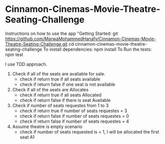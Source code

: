 # Cinnamon-Cinemas-Movie-Theatre-Seating-Challenge

Instructions on how to use the app 
"Getting Started: 
git https://github.com/MarwaMohammedHanafy/Cinnamon-Cinemas-Movie-Theatre-Seating-Challenge.git
cd cinnamon-cinemas-movie-theatre-seating-challenge 
To install dependencies: npm install 
To Run the tests: npm test

I use TDD approach. 
1.  Check if all of the seats are avaliable for sale.
    * check if return true if all seats available
    * check if return false if one seat is not available
2. Check if all of the seats are Allocates
    * check if return true if all seats Allocated
    * check if return false if there is  seat Available
3. Check if number of seats requestes from 1 to 3
    * check if return true if number of seats requestes = 3
    * check if return false if number of seats requestes = 0
    * check if return false if number of seats requestes = 4
4. Assume theatre is empty scenario
    * check if number of seats requested is = 1, I will be allocated the first seat A1